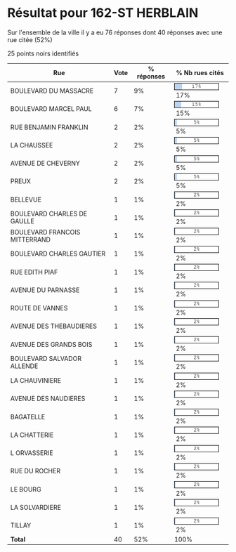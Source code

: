 # Résultat pour 162-ST HERBLAIN

Sur l'ensemble de la ville il y a eu 76 réponses dont 40 réponses avec une rue citée (52%)

25 points noirs identifiés

| Rue | Vote | % réponses | % Nb rues cités|
|-----|------|------------|----------------|
| BOULEVARD DU MASSACRE | 7 | 9% | <img src="../../img/bar_17.gif" />&nbsp;17%|
| BOULEVARD MARCEL PAUL | 6 | 7% | <img src="../../img/bar_15.gif" />&nbsp;15%|
| RUE BENJAMIN FRANKLIN | 2 | 2% | <img src="../../img/bar_5.gif" />&nbsp;5%|
| LA CHAUSSEE | 2 | 2% | <img src="../../img/bar_5.gif" />&nbsp;5%|
| AVENUE DE CHEVERNY | 2 | 2% | <img src="../../img/bar_5.gif" />&nbsp;5%|
| PREUX | 2 | 2% | <img src="../../img/bar_5.gif" />&nbsp;5%|
| BELLEVUE | 1 | 1% | <img src="../../img/bar_2.gif" />&nbsp;2%|
| BOULEVARD CHARLES DE GAULLE | 1 | 1% | <img src="../../img/bar_2.gif" />&nbsp;2%|
| BOULEVARD FRANCOIS MITTERRAND | 1 | 1% | <img src="../../img/bar_2.gif" />&nbsp;2%|
| BOULEVARD CHARLES GAUTIER | 1 | 1% | <img src="../../img/bar_2.gif" />&nbsp;2%|
| RUE EDITH PIAF | 1 | 1% | <img src="../../img/bar_2.gif" />&nbsp;2%|
| AVENUE DU PARNASSE | 1 | 1% | <img src="../../img/bar_2.gif" />&nbsp;2%|
| ROUTE DE VANNES | 1 | 1% | <img src="../../img/bar_2.gif" />&nbsp;2%|
| AVENUE DES THEBAUDIERES | 1 | 1% | <img src="../../img/bar_2.gif" />&nbsp;2%|
| AVENUE DES GRANDS BOIS | 1 | 1% | <img src="../../img/bar_2.gif" />&nbsp;2%|
| BOULEVARD SALVADOR ALLENDE | 1 | 1% | <img src="../../img/bar_2.gif" />&nbsp;2%|
| LA CHAUVINIERE | 1 | 1% | <img src="../../img/bar_2.gif" />&nbsp;2%|
| AVENUE DES NAUDIERES | 1 | 1% | <img src="../../img/bar_2.gif" />&nbsp;2%|
| BAGATELLE | 1 | 1% | <img src="../../img/bar_2.gif" />&nbsp;2%|
| LA CHATTERIE | 1 | 1% | <img src="../../img/bar_2.gif" />&nbsp;2%|
| L ORVASSERIE | 1 | 1% | <img src="../../img/bar_2.gif" />&nbsp;2%|
| RUE DU ROCHER | 1 | 1% | <img src="../../img/bar_2.gif" />&nbsp;2%|
| LE BOURG | 1 | 1% | <img src="../../img/bar_2.gif" />&nbsp;2%|
| LA SOLVARDIERE | 1 | 1% | <img src="../../img/bar_2.gif" />&nbsp;2%|
| TILLAY | 1 | 1% | <img src="../../img/bar_2.gif" />&nbsp;2%|
| **Total** | 40 | 52% | 100%|
